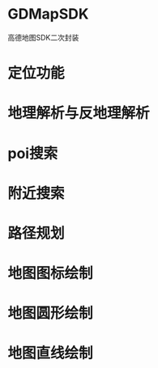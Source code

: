# GDMapSDK
高德地图SDK二次封装

# 定位功能

# 地理解析与反地理解析 

# poi搜索 

# 附近搜索 

# 路径规划

# 地图图标绘制

# 地图圆形绘制

# 地图直线绘制
